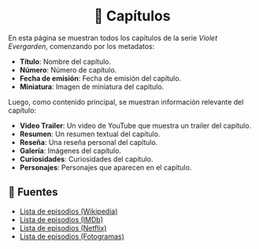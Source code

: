 <h1 align='center'>📼 Capítulos</h1>

En esta página se muestran todos los capítulos de la
serie _Violet Evergarden_, comenzando por los
metadatos:

- **Título**: Nombre del capítulo.
- **Número**: Número de capítulo.
- **Fecha de emisión**: Fecha de emisión del capítulo.
- **Miniatura**: Imagen de miniatura del capítulo.

Luego, como contenido principal, se muestran información
relevante del capítulo:

- **Video Trailer**: Un video de YouTube que muestra un
  trailer del capítulo.
- **Resumen**: Un resumen textual del capítulo.
- **Reseña**: Una reseña personal del capítulo.
- **Galería**: Imágenes del capítulo.
- **Curiosidades**: Curiosidades del capítulo.
- **Personajes**: Personajes que aparecen en el capítulo.

## 🥑 Fuentes

- [Lista de episodios (Wikipedia)](https://es.wikipedia.org/wiki/Anexo:Episodios_de_Violet_Evergarden)
- [Lista de episodios (IMDb)](https://www.imdb.com/title/tt7078180/episodes/?ref_=tt_eps_sm)
- [Lista de episodios (Netflix)](https://www.netflix.com/title/80182123)
- [Lista de episodios (Fotogramas)](https://www.fotogramas.es/series-tv-noticias/a43493364/violet-evergarden-anime-orden-peliculas-temporadas-serie/)

